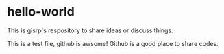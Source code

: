 # hello-world
This is gisrp's respository to share ideas or discuss things.

This is a test file, github is awsome!
Github is a good place to share codes.
